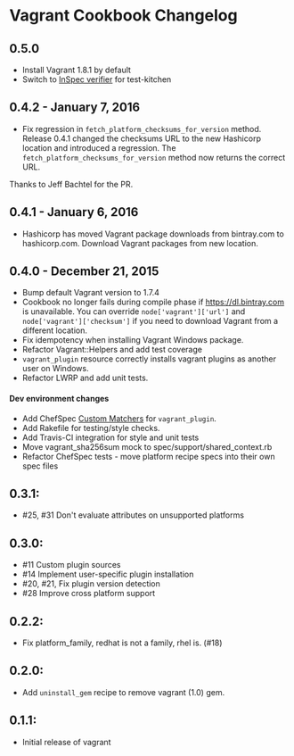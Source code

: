 # Vagrant Cookbook Changelog

## 0.5.0

* Install Vagrant 1.8.1 by default
* Switch to [InSpec verifier](https://github.com/chef/inspec) for test-kitchen

## 0.4.2 - January 7, 2016

* Fix regression in `fetch_platform_checksums_for_version` method. Release 0.4.1
changed the checksums URL to the new Hashicorp location and introduced a regression.
The `fetch_platform_checksums_for_version` method now returns the correct URL.

Thanks to Jeff Bachtel for the PR.

## 0.4.1 - January 6, 2016

* Hashicorp has moved Vagrant package downloads from bintray.com to hashicorp.com. Download Vagrant packages from new location.

## 0.4.0 - December 21, 2015

* Bump default Vagrant version to 1.7.4
* Cookbook no longer fails during compile phase if https://dl.bintray.com is
unavailable. You can override `node['vagrant']['url']` and
`node['vagrant']['checksum']` if you need to download Vagrant from a different
location.
* Fix idempotency when installing Vagrant Windows package.
* Refactor Vagrant::Helpers and add test coverage
* `vagrant_plugin` resource correctly installs vagrant plugins as another user on Windows.
* Refactor LWRP and add unit tests.

#### Dev environment changes
* Add ChefSpec [Custom Matchers](https://github.com/sethvargo/chefspec#packaging-custom-matchers)
for `vagrant_plugin`.
* Add Rakefile for testing/style checks.
* Add Travis-CI integration for style and unit tests
* Move vagrant_sha256sum mock to spec/support/shared_context.rb
* Refactor ChefSpec tests - move platform recipe specs into their own spec files

## 0.3.1:

* #25, #31 Don't evaluate attributes on unsupported platforms

## 0.3.0:

* #11 Custom plugin sources
* #14 Implement user-specific plugin installation
* #20, #21, Fix plugin version detection
* #28 Improve cross platform support

## 0.2.2:

* Fix platform_family, redhat is not a family, rhel is. (#18)

## 0.2.0:

* Add `uninstall_gem` recipe to remove vagrant (1.0) gem.

## 0.1.1:

* Initial release of vagrant
